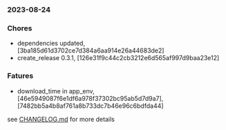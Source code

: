 ### 2023-08-24

### Chores
+ dependencies updated, [3ba185d61d3702ce7d384a6aa914e26a44683de2]
+ create_release 0.3.1, [126e31f9c44c2cb3212e6d565af997d9baa23e12]

### Fatures
+ download_time in app_env, [46e5949087f6e1df6a978f37302bc95ab5d7d9a7], [7482bb5a4b8af761a8b733dc7b46e96c6bdfda44]


see <a href='https://github.com/mrjackwills/mealpedant_backup_pi/blob/main/CHANGELOG.md'>CHANGELOG.md</a> for more details
